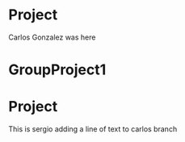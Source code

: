 # Project

Carlos Gonzalez was here
# GroupProject1

# Project

This is sergio adding a line of text to carlos branch

